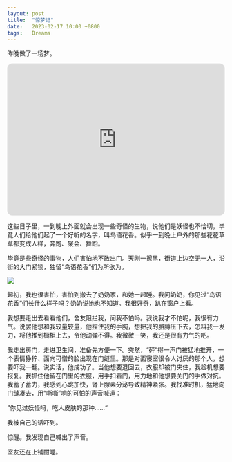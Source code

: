 ```yaml
---
layout: post
title:  "惊梦记"
date:   2023-02-17 10:00 +0800
tags:   Dreams
---
```


昨晚做了一场梦。

<iframe style="border-radius:12px" src="https://open.spotify.com/embed/track/03FI6GQRDEhQWLNANzwela?utm_source=generator" width="100%" height="352" frameBorder="0" allowfullscreen="" allow="autoplay; clipboard-write; encrypted-media; fullscreen; picture-in-picture" loading="lazy"></iframe>

这些日子里，一到晚上外面就会出现一些奇怪的生物，说他们是妖怪也不恰切，毕竟人们给他们起了一个好听的名字，叫鸟语花香。似乎一到晚上户外的那些花花草草都变成人样，奔跑、聚会、舞蹈。

毕竟是些奇怪的事物，人们害怕地不敢出门。天刚一擦黑，街道上边空无一人，沿街的大门紧锁，独留“鸟语花香”们为所欲为。

![](https://s2.loli.net/2023/02/17/7wmA9DWPOtpojfn.jpg)

起初，我也很害怕，害怕到搬去了奶奶家，和她一起睡。我问奶奶，你见过“鸟语花香”们长什么样子吗？奶奶说她也不知道。我很好奇，趴在窗户上看。

我想要走出去看看他们，舍友阻拦我，问我不怕吗。我说我才不怕呢，我很有力气。说罢他想和我较量较量，他捏住我的手腕，想把我的胳膊压下去，怎料我一发力，将他推到橱柜上去，令他动弹不得。我微微一笑，我还是很有力气的吧。

我走出房门，走进卫生间，准备先方便一下。突然，“砰”得一声门被猛地推开，一个表情狰狞、面向可憎的脸出现在门缝里。那是对面寝室很令人讨厌的那个人，想要吓我一翻。说实话，他成功了。当他想要退回去，衣服却被门夹住，我趁机想要报复。我抓住他留在门里的衣服，用手扣着门，用力地和他想要关门的手做对抗。我蓄了蓄力，我感到心跳加快，肾上腺素分泌导致精神紧张。我找准时机，猛地向门缝凑去，用“嘶嘶”响的可怕的声音喊道：

”你见过妖怪吗，吃人皮肤的那种……“

我被自己的话吓到。

惊醒。我发现自己喊出了声音。

室友还在上铺酣睡。